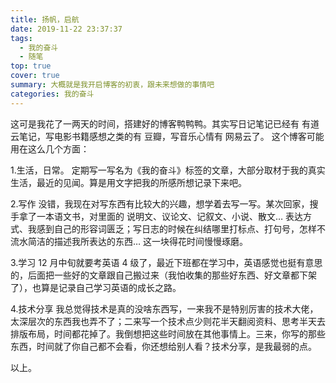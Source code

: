 ```yaml
---
title: 扬帆，启航
date: 2019-11-22 23:37:37
tags:
  - 我的奋斗
  - 随笔
top: true
cover: true
summary: 大概就是我开启博客的初衷，跟未来想做的事情吧
categories: 我的奋斗
---
```


这可是我花了一两天的时间，搭建好的博客鸭鸭鸭。其实写日记笔记已经有 有道云笔记，写电影书籍感想之类的有 豆瓣，写音乐心情有 网易云了。
这个博客可能用在这么几个方面：

1.生活，日常。
定期写一写名为《我的奋斗》标签的文章，大部分取材于我的真实生活，最近的见闻。算是用文字把我的所感所想记录下来吧。

2.写作
没错，我现在对写东西有比较大的兴趣，想学着去写一写。某次回家，搜手拿了一本语文书，对里面的 说明文、议论文、记叙文、小说、散文… 表达方式、我感到自己的形容词匮乏；写日志的时候在纠结哪里打标点、打句号，怎样不流水简洁的描述我所表达的东西… 这一块得花时间慢慢琢磨。

3.学习
12 月中旬就要考英语 4 级了，最近下班都在学习中，英语感觉也挺有意思的，后面把一些好的文章跟自己搬过来（我怕收集的那些好东西、好文章都下架了），也算是记录自己学习英语的成长之路。

4.技术分享
我总觉得技术是真的没啥东西写，一来我不是特别厉害的技术大佬，太深层次的东西我也弄不了；二来写一个技术点少则花半天翻阅资料、思考半天去排版布局，时间都花掉了。我倒想把这些时间放在其他事情上。三来，你写的那些东西，时间就了你自己都不会看，你还想给别人看？技术分享，是我最弱的点。

以上。

